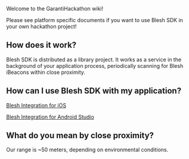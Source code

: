 Welcome to the GarantiHackathon wiki!

Please see platform specific documents if you want to use Blesh SDK in your own hackathon project!

## How does it work?

Blesh SDK is distributed as a library project. It works as a service in the background of your application process, periodically scanning for Blesh iBeacons within close proximity.

## How can I use Blesh SDK with my application?

[Blesh Integration for iOS](docs/howto_ios.md)

[Blesh Integration for Android Studio](docs/howto_android.md)

## What do you mean by close proximity?

Our range is ~50 meters, depending on environmental conditions.
